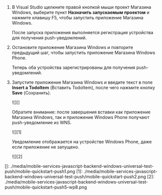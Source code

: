 1.  В Visual Studio щелкните правой кнопкой мыши проект Магазина Windows, выберите пункт **Назначить запускаемым проектом** и нажмите клавишу F5, чтобы запустить приложение Магазина Windows.

    После запуска приложения выполняется регистрация устройства для получения push-уведомлений.

2.  Остановите приложение Магазина Windows и повторите предыдущий шаг, чтобы запустить приложение Магазина Windows Phone.

    Теперь оба устройства зарегистрированы для получения push-уведомлений.

3.  Запустите приложение Магазина Windows и введите текст в поле **Insert a TodoItem** (Вставить TodoItem), после чего нажмите кнопку **Save** (Сохранить).

    ![][]

    Обратите внимание: после завершения вставки как приложение Магазина Windows, так и приложение Windows Phone получают push-уведомление из WNS.

    ![][1]

    Уведомление отображается на устройстве Windows Phone, даже если приложение не запущено.

    ![][2]

  []: ./media/mobile-services-javascript-backend-windows-universal-test-push/mobile-quickstart-push1.png
  [1]: ./media/mobile-services-javascript-backend-windows-universal-test-push/mobile-quickstart-push2.png
  [2]: ./media/mobile-services-javascript-backend-windows-universal-test-push/mobile-quickstart-push5-wp8.png
